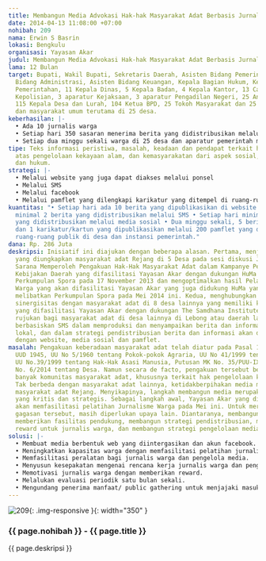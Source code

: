 ```yaml
---
title: Membangun Media Advokasi Hak-hak Masyarakat Adat Berbasis Jurnalisme Warga
date: 2014-04-13 11:08:00 +07:00
nohibah: 209
nama: Erwin S Basrin
lokasi: Bengkulu
organisasi: Yayasan Akar
judul: Membangun Media Advokasi Hak-hak Masyarakat Adat Berbasis Jurnalisme Warga
lama: 12 Bulan
target: Bupati, Wakil Bupati, Sekretaris Daerah, Asisten Bidang Pemerintahan, Asisten
  Bidang Administrasi, Asisten Bidang Keuangan, Kepala Bagian Hukum, Kepala Bagian
  Pemerintahan, 11 Kepala Dinas, 5 Kepala Badan, 4 Kepala Kantor, 13 Camat, 10 aparatur
  Kepolisian, 3 aparatur Kejaksaan, 3 aparatur Pengadilan Negeri, 25 Anggota DPRD,
  115 Kepala Desa dan Lurah, 104 Ketua BPD, 25 Tokoh Masyarakat dan 25 tokoh Pemuda
  dan masyarakat umum terutama di 25 desa.
keberhasilan: |-
  • Ada 10 jurnalis warga
  • Setiap hari 350 sasaran menerima berita yang didistribusikan melalui SMS, 1.000 warga yang menerima berita yang didistribusikan menggunakan media sosial, salah satunya facebook.
  • Setiap dua minggu sekali warga di 25 desa dan aparatur pemerintah menerima berita dan karikatur/kartun yang didistribusikan menggunakan pamflet.
tipe: Teks informasi peristiwa, masalah, keadaan dan pendapat terkait hak-hak adat
  atas pengelolaan kekayaan alam, dan kemasyarakatan dari aspek sosial, politik, ekonomi
  dan hukum.
strategi: |-
  • Melalui website yang juga dapat diakses melalui ponsel
  • Melalui SMS
  • Melalui facebook
  • Melalui pamflet yang dilengkapi karikatur yang ditempel di ruang-ruang publik di desa dan kantor pemerintahan
kuantitas: "• Setiap hari ada 10 berita yang dipublikasikan di website • Setiap hari
  minimal 2 berita yang didistribusikan melalui SMS • Setiap hari minimal 5 berita
  yang didistribusikan melalui media sosial • Dua minggu sekali, 5 berita pilihan
  dan 1 karikatur/kartun yang dipublikasikan melalui 200 pamflet yang ditempel di
  ruang-ruang publik di desa dan instansi pemerintah."
dana: Rp. 286 Juta
deskripsi: Inisiatif ini diajukan dengan beberapa alasan. Pertama, menjawab permasalahan
  yang diungkapkan masyarakat adat Rejang di 5 Desa pada sesi diskusi Jurnalisme sebagai
  Sarana Memperoleh Pengakuan Hak-Hak Masyarakat Adat dalam Kampanye Pelatihan Penyusunan
  Kebijakan Daerah yang difasilitasi Yayasan Akar dengan dukungan HuMa dengan melibatkan
  Perkumpulan Spora pada 17 November 2013 dan mengoptimalkan hasil Pelatihan Jurnalisme
  Warga yang akan difasilitasi Yayasan Akar yang juga didukung HuMa yang juga akan
  melibatkan Perkumpulan Spora pada Mei 2014 ini. Kedua, menghubungkan dan membangun
  sinergisitas dengan masyarakat adat di 8 desa lainnya yang memiliki kesamaan perjuangan,
  yang difasilitasi Yayasan Akar dengan dukungan The Samdhana Institute. Ketiga, menjadi
  rujukan bagi masyarakat adat di desa lainnya di Lebong atau daerah lain. Media dibangun
  berbasiskan SMS dalam memproduksi dan menyampaikan berita dan informasi yang bermuatan
  lokal, dan dalam strategi pendistribusian berita dan informasi akan dikonvergensikan
  dengan website, media sosial dan pamflet.
masalah: Pengakuan keberadaan masyarakat adat telah diatur pada Pasal 18 B Ayat 2
  UUD 1945, UU No 5/1960 tentang Pokok-pokok Agraria, UU No 41/1999 tentang Kehutanan,
  UU No.39/1999 tentang Hak-Hak Asasi Manusia, Putusan MK No. 35/PUU-IX/2012 dan UU
  No. 6/2014 tentang Desa. Namun secara de facto, pengakuan tersebut belum dinikmati
  banyak komunitas masyarakat adat, khususnya terkait hak pengelolaan kekayaan alam.
  Tak berbeda dengan masyarakat adat lainnya, ketidakberpihakan media massa juga dihadapi
  masyarakat adat Rejang. Menyikapinya, langkah membangun media merupakan gagasan
  yang kritis dan strategis. Sebagai langkah awal, Yayasan Akar yang didukung HuMa
  akan memfasilitasi pelatihan Jurnalisme Warga pada Mei ini. Untuk merealisasikan
  gagasan tersebut, masih diperlukan upaya lain. Diantaranya, membangun media khusus,
  memberikan fasilitas pendukung, membangun strategi pendistribusian, memfasilitasi
  reward untuk jurnalis warga, dan membangun strategi pengelolaan media agar berkelanjutan.
solusi: |-
  • Membuat media berbentuk web yang diintergasikan dan akun facebook.
  • Meningkatkan kapasitas warga dengan memfasilitasi pelatihan jurnalistik lanjutan.
  • Memfasilitasi peralatan bagi jurnalis warga dan pengelola media.
  • Menyusun kesepakatan mengenai rencana kerja jurnalis warga dan pengelolaan media agar berkelanjutan.
  • Memotivasi jurnalis warga dengan memberikan reward.
  • Melalukan evaluasi periodik satu bulan sekali.
  • Mengundang penerima manfaat/ public gathering untuk menjajaki masukan terhadap konten dan peluang penerimaan (donatur, sponshorship, iklan, kegiatan, dan lainnya) untuk keberlanjutan media
---
```


![209](/static/img/hibahcms/209.png){: .img-responsive }{: width="350" }

### {{ page.nohibah }} - {{ page.title }}

{{ page.deskripsi }}
